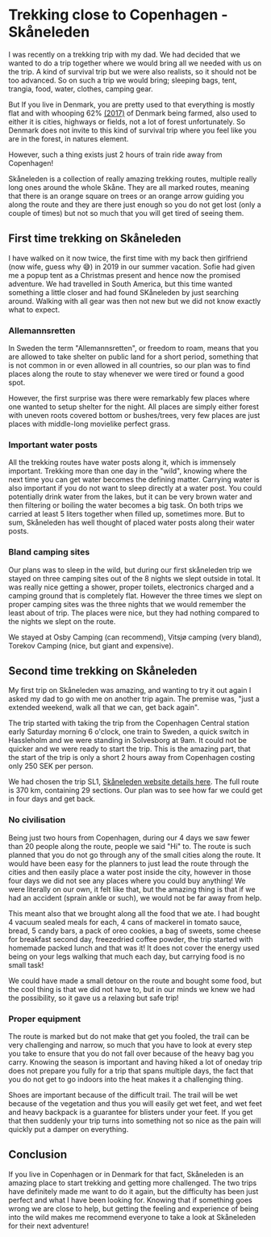 # Trekking close to Copenhagen - Skåneleden

I was recently on a trekking trip with my dad. We had decided that we wanted to do a trip together where we would bring all we needed with us on the trip. A kind of survival trip but we were also realists, so it should not be too advanced. So on such a trip we would bring; sleeping bags, tent, trangia, food, water, clothes, camping gear.

But If you live in Denmark, you are pretty used to that everything is mostly flat and with whooping 62% [(2017)](https://www.dst.dk/da/Statistik/nyt/NytHtml?cid=24323) of Denmark being farmed, also used to either it is cities, highways or fields, not a lot of forest unfortunately. So Denmark does not invite to this kind of survival trip where you feel like you are in the forest, in natures element.

However, such a thing exists just 2 hours of train ride away from Copenhagen!

Skåneleden is a collection of really amazing trekking routes, multiple really long ones around the whole Skåne. They are all marked routes, meaning that there is an orange square on trees or an orange arrow guiding you along the route and they are there just enough so you do not get lost (only a couple of times) but not so much that you will get tired of seeing them.

## First time trekking on Skåneleden

I have walked on it now twice, the first time with my back then girlfriend (now wife, guess why 😅) in 2019 in our summer vacation. Sofie had given me a popup tent as a Christmas present and hence now the promised adventure. We had travelled in South America, but this time wanted something a little closer and had found SKåneleden by just searching around. Walking with all gear was then not new but we did not know exactly what to expect.

### Allemannsretten

In Sweden the term "Allemannsretten", or freedom to roam, means that you are allowed to take shelter on public land for a short period, something that is not common in or even allowed in all countries, so our plan was to find places along the route to stay whenever we were tired or found a good spot.

However, the first surprise was there were remarkably few places where one wanted to setup shelter for the night. All places are simply either forest with uneven roots covered bottom or bushes/trees, very few places are just places with middle-long movielike perfect grass.

### Important water posts

All the trekking routes have water posts along it, which is immensely important. Trekking more than one day in the "wild", knowing where the next time you can get water becomes the defining matter. Carrying water is also important if you do not want to sleep directly at a water post. You could potentially drink water from the lakes, but it can be very brown water and then filtering or boiling the water becomes a big task. On both trips we carried at least 5 liters together when filled up, sometimes more. But to sum, Skåneleden has well thought of placed water posts along their water posts.

### Bland camping sites

Our plans was to sleep in the wild, but during our first skåneleden trip we stayed on three camping sites out of the 8 nights we slept outside in total. It was really nice getting a shower, proper toilets, electronics charged and a camping ground that is completely flat. However the three times we slept on proper camping sites was the three nights that we would remember the least about of trip. The places were nice, but they had nothing compared to the nights we slept on the route.

We stayed at Osby Camping (can recommend), Vitsjø camping (very bland), Torekov Camping (nice, but giant and expensive).

## Second time trekking on Skåneleden

My first trip on Skåneleden was amazing, and wanting to try it out again I asked my dad to go with me on another trip again. The premise was, "just a extended weekend, walk all that we can, get back again".

The trip started with taking the trip from the Copenhagen Central station early Saturday morning 6 o'clock, one train to Sweden, a quick switch in Hassleholm and we were standing in Solvesborg at 9am. It could not be quicker and we were ready to start the trip. This is the amazing part, that the start of the trip is only a short 2 hours away from Copenhagen costing only 250 SEK per person.

We had chosen the trip SL1, [Skåneleden website details here](https://www.skaneleden.se/en/delled/sl1-kust-till-kust). The full route is 370 km, containing 29 sections. Our plan was to see how far we could get in four days and get back.

### No civilisation

Being just two hours from Copenhagen, during our 4 days we saw fewer than 20 people along the route, people we said "Hi" to. The route is such planned that you do not go through any of the small cities along the route. It would have been easy for the planners to just lead the route through the cities and then easily place a water post inside the city, however in those four days we did not see any places where you could buy anything! We were literally on our own, it felt like that, but the amazing thing is that if we had an accident (sprain ankle or such), we would not be far away from help.

This meant also that we brought along all the food that we ate. I had bought 4 vacuum sealed meals for each, 4 cans of mackerel in tomato sauce, bread, 5 candy bars, a pack of oreo cookies, a bag of sweets, some cheese for breakfast second day, freezedried coffee powder, the trip started with homemade packed lunch and that was it! It does not cover the energy used being on your legs walking that much each day, but carrying food is no small task!

We could have made a small detour on the route and bought some food, but the cool thing is that we did not have to, but in our minds we knew we had the possibility, so it gave us a relaxing but safe trip!

### Proper equipment

The route is marked but do not make that get you fooled, the trail can be very challenging and narrow, so much that you have to look at every step you take to ensure that you do not fall over because of the heavy bag you carry. Knowing the season is important and having hiked a lot of oneday trip does not prepare you fully for a trip that spans multiple days, the fact that you do not get to go indoors into the heat makes it a challenging thing.

Shoes are important because of the difficult trail. The trail will be wet because of the vegetation and thus you will easily get wet feet, and wet feet and heavy backpack is a guarantee for blisters under your feet. If you get that then suddenly your trip turns into something not so nice as the pain will quickly put a damper on everything.

## Conclusion

If you live in Copenhagen or in Denmark for that fact, Skåneleden is an amazing place to start trekking and getting more challenged. The two trips have definitely made me want to do it again, but the difficulty has been just perfect and what I have been looking for. Knowing that if something goes wrong we are close to help, but getting the feeling and experience of being into the wild makes me recommend everyone to take a look at Skåneleden for their next adventure!